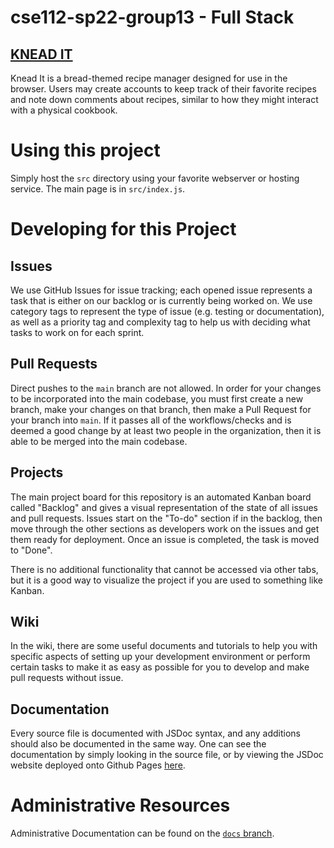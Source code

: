 # cse112-sp22-group13 - Full Stack

## [KNEAD IT](https://knead-it.netlify.app)
Knead It is a bread-themed recipe manager designed for use in the browser. Users may create accounts to keep track of their favorite recipes and note down comments about recipes, similar to how they might interact with a physical cookbook.

# Using this project
Simply host the `src` directory using your favorite webserver or hosting service. The main page is in `src/index.js`.

# Developing for this Project

## Issues

We use GitHub Issues for issue tracking; each opened issue represents a task that is either on our backlog or is currently being worked on. We use category tags to represent the type of issue (e.g. testing or documentation), as well as a priority tag and complexity tag to help us with deciding what tasks to work on for each sprint.

## Pull Requests

Direct pushes to the `main` branch are not allowed. In order for your changes to be incorporated into the main codebase, you must
first create a new branch, make your changes on that branch, then make a Pull Request for your branch into `main`. If it passes
all of the workflows/checks and is deemed a good change by at least two people in the organization, then it is able to be merged into the
main codebase.

## Projects

The main project board for this repository is an automated Kanban board called "Backlog" and gives a visual representation of the state of all issues and pull requests. Issues start on the "To-do" section if in the backlog, then move through the other sections as developers work on the issues and get them ready for deployment. Once an issue is completed, the task is moved to "Done".

There is no additional functionality that cannot be accessed via other tabs, but it is a good way to visualize the project if
you are used to something like Kanban.

## Wiki

In the wiki, there are some useful documents and tutorials to help you with specific aspects of setting up your development
environment or perform certain tasks to make it as easy as possible for you to develop and make pull requests without issue.

## Documentation

Every source file is documented with JSDoc syntax, and any additions should also be documented in the same way. One can see the documentation
by simply looking in the source file, or by viewing the JSDoc website deployed onto Github Pages [here](https://cse112-sp22-group13.github.io/cse112-sp22-group13/).

# Administrative Resources

Administrative Documentation can be found on the [`docs` branch](https://github.com/cse112-sp22-group13/cse112-sp22-group13/tree/docs).